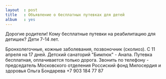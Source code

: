 ```yaml
---
layout  : post
title   : Объявление о бесплатных путевках для детей
album   : yes
---
```

Дорогие родители! Кому бесплатные путевки на реабилитацию для детишек? Дети 7-14 лет.

Бронхолегочные, кожные заболевания, позвоночник (сколиоз). С 11 апреля на 17 дней. Детский санаторий "Бимлюк" - Анапа. Путевка бесплатная, оплачивается только дорога. Звонить по телефону - председатель Московского отделения Россиский фонд  Милосердия и здоровья Ольга Бондарева +7 903 184 77 87
